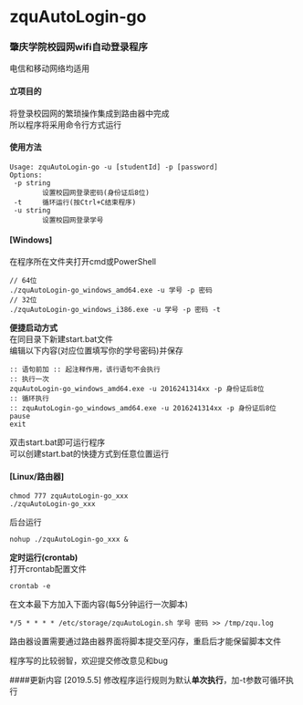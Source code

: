 # zquAutoLogin-go
### 肇庆学院校园网wifi自动登录程序
电信和移动网络均适用<br>
#### 立项目的
将登录校园网的繁琐操作集成到路由器中完成<br>
所以程序将采用命令行方式运行<br>
#### 使用方法
```
Usage: zquAutoLogin-go -u [studentId] -p [password]
Options:
 -p string
        设置校园网登录密码(身份证后8位)
 -t     循环运行(按Ctrl+C结束程序)
 -u string
        设置校园网登录学号
```
#### [Windows]
在程序所在文件夹打开cmd或PowerShell<br>
```
// 64位
./zquAutoLogin-go_windows_amd64.exe -u 学号 -p 密码
// 32位
./zquAutoLogin-go_windows_i386.exe -u 学号 -p 密码 -t
```
**便捷启动方式**<br>
在同目录下新建start.bat文件<br>
编辑以下内容(对应位置填写你的学号密码)并保存<br>
```
:: 语句前加 :: 起注释作用，该行语句不会执行
:: 执行一次
zquAutoLogin-go_windows_amd64.exe -u 2016241314xx -p 身份证后8位
:: 循环执行
:: zquAutoLogin-go_windows_amd64.exe -u 2016241314xx -p 身份证后8位
pause
exit
```
双击start.bat即可运行程序<br>
可以创建start.bat的快捷方式到任意位置运行<br>
#### [Linux/路由器]
```
chmod 777 zquAutoLogin-go_xxx
./zquAutoLogin-go_xxx
```
后台运行<br>
```
nohup ./zquAutoLogin-go_xxx &
```
**定时运行(crontab)**<br>
打开crontab配置文件<br>
```
crontab -e
```
在文本最下方加入下面内容(每5分钟运行一次脚本)<br>
```
*/5 * * * * /etc/storage/zquAutoLogin.sh 学号 密码 >> /tmp/zqu.log
```
路由器设置需要通过路由器界面将脚本提交至闪存，重启后才能保留脚本文件<br>

程序写的比较弱智，欢迎提交修改意见和bug<br>

####更新内容
[2019.5.5] 修改程序运行规则为默认**单次执行**，加-t参数可循环执行
